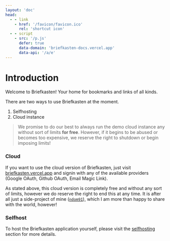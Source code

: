 ```yaml
---
layout: 'doc'
head:
  - - link
    - href: '/favicon/favicon.ico'
      rel: 'shortcut icon'
  - - script
    - src: '/p.js'
      defer: true
      data-domain: 'briefkasten-docs.vercel.app'
      data-api: '/a/e'
---
```


# Introduction

Welcome to Briefkasten! Your home for bookmarks and links of all kinds.

There are two ways to use Briefkasten at the moment.

1. Selfhosting
2. Cloud instance

> We promise to do our best to always run the demo cloud instance any without sort of limits **for free**. However, if it begins to be abused or becomes too expensive, we reserve the right to shutdown or begin imposing limits!

### Cloud

If you want to use the cloud version of Briefkasten, just visit [briefkasten.vercel.app](https://briefkasten.vercel.app) and signin with any of the available providers (Google OAuth, Github OAuth, Email Magic Link).

As stated above, this cloud version is completely free and without any sort of limits, however we do reserve the right to end this at any time. It is after all just a side-project of mine ([`ndom91`](https://ndo.dev)), which I am more than happy to share with the world, however!

### Selfhost

To host the Briefkasten application yourself, please visit the [selfhosting](/documentation/self-hosting) section for more details.
